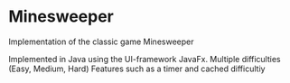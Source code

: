 # Minesweeper
Implementation of the classic game Minesweeper

Implemented in Java using the UI-framework JavaFx. 
Multiple difficulties (Easy, Medium, Hard)
Features such as a timer and cached difficultiy

